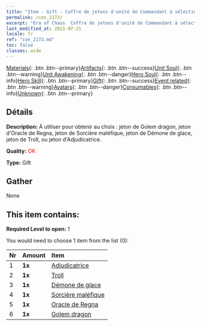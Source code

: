 ```yaml
---
title: "Item - Gift - Coffre de jetons d'unité de Commandant à sélectionner"
permalink: /con_2173/
excerpt: "Era of Chaos  Coffre de jetons d'unité de Commandant à sélectionner"
last_modified_at: 2021-07-21
locale: fr
ref: "con_2173.md"
toc: false
classes: wide
---
```

 [Materials](/ItemsFR/){: .btn .btn--primary}[Artifacts](/ItemsFR/Artifacts/){: .btn .btn--success}[Unit Soul](/ItemsFR/UnitSoul/){: .btn .btn--warning}[Unit Awakening](/ItemsFR/UnitAwakening/){: .btn .btn--danger}[Hero Soul](/ItemsFR/HeroSoul/){: .btn .btn--info}[Hero Skill](/ItemsFR/HeroSkill/){: .btn .btn--primary}[Gift](/ItemsFR/Gift/){: .btn .btn--success}[Event related](/ItemsFR/Events/){: .btn .btn--warning}[Avatars](/ItemsFR/Avatars/){: .btn .btn--danger}[Consumables](/ItemsFR/Consumables/){: .btn .btn--info}[Unknown](/ItemsFR/Unknown/){: .btn .btn--primary}

## Détails
 **Description:** À utiliser pour obtenir au choix : jeton de Golem dragon, jeton d'Oracle de Regna, jeton de Sorcière maléfique, jeton de Démone de glace, jeton de Troll, ou jeton d'Adjudicatrice.

 **Quality:** <span style="color: #FF0000">OK</span>

 **Type:** Gift

## Gather

  None

## This item contains:

 **Required Level to open:** 1

 You would need to choose 1 item from the list (0):

  | Nr | Amount |     Item    |
  |:---|:-------|:------------|
  | 1 |  **1x** | [Adjudicatrice](/ItemsFR/unt_198/) |  | 
  | 2 |  **1x** | [Troll](/ItemsFR/unt_225/) |  | 
  | 3 |  **1x** | [Démone de glace](/ItemsFR/unt_269/) |  | 
  | 4 |  **1x** | [Sorcière maléfique](/ItemsFR/unt_252/) |  | 
  | 5 |  **1x** | [Oracle de Regna](/ItemsFR/unt_279/) |  | 
  | 6 |  **1x** | [Golem dragon](/ItemsFR/unt_243/) |  | 
